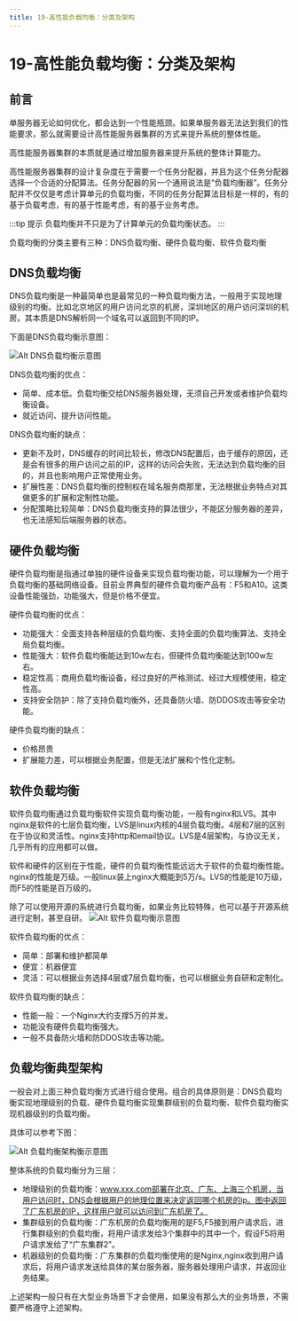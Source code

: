 ```yaml
---
title: 19-高性能负载均衡：分类及架构
---
```

# 19-高性能负载均衡：分类及架构

## 前言
单服务器无论如何优化，都会达到一个性能瓶颈。如果单服务器无法达到我们的性能要求，那么就需要设计高性能服务器集群的方式来提升系统的整体性能。

高性能服务器集群的本质就是通过增加服务器来提升系统的整体计算能力。

高性能服务器集群的设计复杂度在于需要一个任务分配器，并且为这个任务分配器选择一个合适的分配算法。任务分配器的另一个通用说法是“负载均衡器”。任务分配并不仅仅是考虑计算单元的负载均衡，不同的任务分配算法目标是一样的，有的基于负载考虑，有的基于性能考虑，有的基于业务考虑。

:::tip 提示
负载均衡并不只是为了计算单元的负载均衡状态。
:::

负载均衡的分类主要有三种：DNS负载均衡、硬件负载均衡、软件负载均衡

## DNS负载均衡

DNS负载均衡是一种最简单也是最常见的一种负载均衡方法，一般用于实现地理级别的均衡。比如北京地区的用户访问北京的机房，深圳地区的用户访问深圳的机房。其本质是DNS解析同一个域名可以返回到不同的IP。

下面是DNS负载均衡示意图：

![Alt DNS负载均衡示意图](1013-1.jpg)

DNS负载均衡的优点：
- 简单、成本低。负载均衡交给DNS服务器处理，无须自己开发或者维护负载均衡设备。
- 就近访问、提升访问性能。

DNS负载均衡的缺点：
- 更新不及时，DNS缓存的时间比较长，修改DNS配置后，由于缓存的原因，还是会有很多的用户访问之前的IP，这样的访问会失败，无法达到负载均衡的目的，并且也影响用户正常使用业务。
- 扩展性差：DNS负载均衡的控制权在域名服务商那里，无法根据业务特点对其做更多的扩展和定制性功能。
- 分配策略比较简单：DNS负载均衡支持的算法很少，不能区分服务器的差异，也无法感知后端服务器的状态。

## 硬件负载均衡

硬件负载均衡是指通过单独的硬件设备来实现负载均衡功能，可以理解为一个用于负载均衡的基础网络设备。目前业界典型的硬件负载均衡产品有：F5和A10。这类设备性能强劲，功能强大，但是价格不便宜。

硬件负载均衡的优点：

- 功能强大：全面支持各种层级的负载均衡、支持全面的负载均衡算法、支持全局负载均衡。
- 性能强大：软件负载均衡能达到10w左右，但硬件负载均衡能达到100w左右。
- 稳定性高：商用负载均衡设备，经过良好的严格测试、经过大规模使用，稳定性高。
- 支持安全防护：除了支持负载均衡外，还具备防火墙、防DDOS攻击等安全功能。

硬件负载均衡的缺点：

- 价格昂贵
- 扩展能力差，可以根据业务配置，但是无法扩展和个性化定制。

## 软件负载均衡

软件负载均衡通过负载均衡软件实现负载均衡功能，一般有nginx和LVS。其中nginx是软件的七层负载均衡，LVS是linux内核的4层负载均衡。4层和7层的区别在于协议和灵活性。nginx支持http和email协议。LVS是4层架构，与协议无关，几乎所有的应用都可以做。

软件和硬件的区别在于性能，硬件的负载均衡性能远远大于软件的负载均衡性能。nginx的性能是万级。一般linux装上nginx大概能到5万/s。LVS的性能是10万级，而F5的性能是百万级的。

除了可以使用开源的系统进行负载均衡，如果业务比较特殊，也可以基于开源系统进行定制，甚至自研。
![Alt 软件负载均衡示意图](1013-2.jpg)

软件负载均衡的优点：

- 简单：部署和维护都简单
- 便宜：机器便宜
- 灵活：可以根据业务选择4层或7层负载均衡，也可以根据业务自研和定制化。

软件负载均衡的缺点：

- 性能一般：一个Nginx大约支撑5万的并发。
- 功能没有硬件负载均衡强大。
- 一般不具备防火墙和防DDOS攻击等功能。

## 负载均衡典型架构

一般会对上面三种负载均衡方式进行组合使用。组合的具体原则是：DNS负载均衡实现地理级别的负载、硬件负载均衡实现集群级别的负载均衡、软件负载均衡实现机器级别的负载均衡。

具体可以参考下图：

![Alt 负载均衡架构衡示意图](1013-3.png)

整体系统的负载均衡分为三层：
- 地理级别的负载均衡：www.xxx.com部署在北京、广东、上海三个机房，当用户访问时，DNS会根据用户的地理位置来决定返回哪个机房的ip。图中返回了广东机房的IP，这样用户就可以访问到广东机房了。
- 集群级别的负载均衡：广东机房的负载均衡用的是F5,F5接到用户请求后，进行集群级别的负载均衡，将用户请求发给3个集群中的其中一个，假设F5将用户请求发给了“广东集群2”。
- 机器级别的负载均衡：广东集群的负载均衡使用的是Nginx,nginx收到用户请求后，将用户请求发送给具体的某台服务器，服务器处理用户请求，并返回业务结果。

上述架构一般只有在大型业务场景下才会使用，如果没有那么大的业务场景，不需要严格遵守上述架构。


 